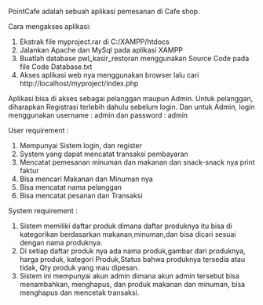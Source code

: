 PointCafe adalah sebuah aplikasi pemesanan di Cafe shop.

Cara mengakses aplikasi:
1. Ekstrak file myproject.rar di C:/XAMPP/htdocs
2. Jalankan Apache dan MySql pada aplikasi XAMPP
3. Buatlah database pwl_kasir_restoran menggunakan Source Code pada file Code Database.txt
4. Akses aplikasi web nya menggunakan browser lalu cari http://localhost/myproject/index.php

Aplikasi bisa di akses sebagai pelanggan maupun Admin. Untuk pelanggan, diharapkan Registrasi terlebih dahulu sebelum login. Dan untuk Admin, login menggunakan username : admin dan password : admin

User requirement :
1.	Mempunyai Sistem login, dan register
2.	System yang dapat mencatat transaksi pembayaran 
3.	Mencatat pemesanan minuman dan makanan dan snack-snack nya print faktur
4.	Bisa mencari Makanan dan Minuman nya
5.	Bisa mencatat nama pelanggan
6.	Bisa mencatat pesanan dan Transaksi

System requirement : 
1.	Sistem memiliki daftar produk dimana daftar produknya itu bisa di kategorikan berdasarkan makanan,minuman,dan bisa dicari sesuai dengan nama produknya.
2.	Di setiap daftar produk nya ada nama produk,gambar dari produknya, harga produk, kategori Produk,Status bahwa produknya tersedia atau tidak, Qty produk yang mau dipesan.
3.	Sistem ini  mempunyai akun admin dimana akun admin tersebut bisa menambahkan, menghapus, dan produk makanan dan minuman, bisa menghapus dan mencetak transaksi.
